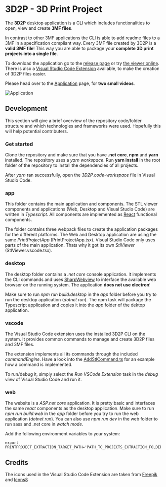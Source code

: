 # 3D2P - 3D Print Project

The **3D2P** desktop application is a CLI which includes functionalities to open, view and create **3MF files**.

In contrast to other 3MF applications the CLI is able to add readme files to a 3MF in a specification compliant way. Every 3MF file created by 3D2P is a **valid 3MF file**! 
This way you are able to package your **complete 3D print projects into a single file**.

To download the application go to the [release page](https://github.com/geaz/3D2P-3DPrintProject/releases) or try [the viewer online](https://3d2p.net). There is also a [Visual Studio Code Extension](https://marketplace.visualstudio.com/items?itemName=3d2p.vscode) available, to make the creation of 3D2P files easier.

Please head over to the [Application](https://3d2p.net/Application) page, for **two small videos**.

![Application](https://github.com/geaz/3D2P-3DPrintProject/raw/feature-cli/src/web/wwwroot/videos/app-poster.png)

## Development

This section will give a brief overview of the repository code/folder structure and which technologies and frameworks were used. Hopefully this will help potential contributers.

### Get started

Clone the repository and make sure that you have **.net core**, **npm** and **yarn** installed. The repository uses a *yarn workspace*. Run **yarn install** in the root folder of the repository to install the dependencies of all projects.

After *yarn* ran successfully, open the *3D2P.code-workspace* file in Visual Studio Code.

### app

This folder contains the main application and components. The STL viewer components and applications (Web, Desktop and Visual Studio Code) are written in *Typescript*. All components are implemented as [React](https://reactjs.org/) functional components.

The folder contains three webpack files to create the application packages for the different platforms. The Web and Desktop application are using the same *PrintProjectApp* (PrintProjectApp.tsx). Visual Studio Code only uses parts of the main application. Thats why it got its own *StlViewer* (StlViewer.vscode.tsx).

### desktop

The desktop folder contains a *.net core* console application. It implements the CLI commands and uses [SharpWebview](https://github.com/geaz/sharpWebview) to interface the available web browser on the running system. The application **does not use electron**!

Make sure to run *npm run build:desktop* in the *app* folder before you try to run the desktop application (*dotnet run*). The npm task will package the Typescript application and copies it into the *app* folder of the dektop application.

### vscode

The Visual Studio Code extension uses the installed 3D2P CLI on the system. It provides common commands to manage and create 3D2P files and 3MF files.

The extension implements all its commands through the included *commandEngine*. Have a look into the [AddStlCommand.ts](https://github.com/geaz/3D2P-3DPrintProject/blob/feature-cli/src/vscode/src/vsc/commands/AddStlCommand.ts) for an example how a command is implemented. 

To run/debug it, simply select the *Run VSCode Extension* task in the *debug view* of Visual Studio Code and run it.

### web

The website is a *ASP.net core* application. It is pretty basic and interfaces the same *react* components as the desktop application. Make sure to run *npm run build:web* in the *app* folder before you try to run the web application (*dotnet run*). You can also use *npm run dev* in the web folder to run sass and .net core in *watch mode*.

Add the following environment variables to your system:

```
export PRINTPROJECT_EXTRACTION_TARGET_PATH='PATH_TO_PROJECTS_EXTRACTION_FOLDER'
```

## Credits

The icons used in the Visual Studio Code Extension are taken from [Freepik](https://www.flaticon.com/) and [Icons8](https://icons8.com/)